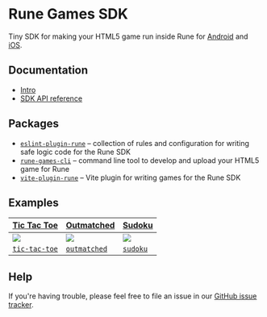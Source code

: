# Rune Games SDK

Tiny SDK for making your HTML5 game run inside Rune for [Android](https://play.google.com/store/apps/details?id=ai.rune.tincan) and [iOS](https://apps.apple.com/app/rune-games-and-voice-chat/id1450358364).

## Documentation

- [Intro](https://developers.rune.ai/docs/multiplayer/intro)
- [SDK API reference](https://developers.rune.ai/docs/multiplayer/api-reference)

## Packages

- [`eslint-plugin-rune`](https://github.com/rune/rune-games-sdk/tree/staging/packages/eslint-plugin-rune) – collection of rules and configuration for writing safe logic code for the Rune SDK
- [`rune-games-cli`](https://github.com/rune/rune-games-sdk/tree/staging/packages/rune-games-cli) – command line tool to develop and upload your HTML5 game for Rune
- [`vite-plugin-rune`](https://github.com/rune/rune-games-sdk/tree/staging/packages/vite-plugin-rune) – Vite plugin for writing games for the Rune SDK

## Examples

| [Tic Tac Toe](https://developers.rune.ai/examples/tic-tac-toe/)                                                                                    | [Outmatched](https://developers.rune.ai/examples/outmatched/)                                       | [Sudoku](https://developers.rune.ai/examples/tic-tac-toe/)                                     |
| -------------------------------------------------------------------------------------------------------------------------------------------------- | --------------------------------------------------------------------------------------------------- | ---------------------------------------------------------------------------------------------- |
| [![](https://github.com/rune/rune-games-sdk/assets/378279/a6103c52-10fe-4a67-95f1-9de8b1e605c3)](https://developers.rune.ai/examples/tic-tac-toe/) | ![](https://github.com/rune/rune-games-sdk/assets/378279/7c4dc778-0080-4266-9781-5a173d4e94bf)      | ![](https://github.com/rune/rune-games-sdk/assets/378279/2f8aa9f8-565d-4c9c-b003-804d9afb5dff) |
| [`tic-tac-toe`](https://github.com/rune/rune-games-sdk/tree/staging/multiplayer/examples/tic-tac-toe)                                              | [`outmatched`](https://github.com/rune/rune-games-sdk/tree/staging/multiplayer/examples/outmatched) | [`sudoku`](https://github.com/rune/rune-games-sdk/tree/staging/multiplayer/examples/sudoku)    |

## Help

If you're having trouble, please feel free to file an issue in our [GitHub issue tracker](https://github.com/rune/rune-games-sdk/issues).
